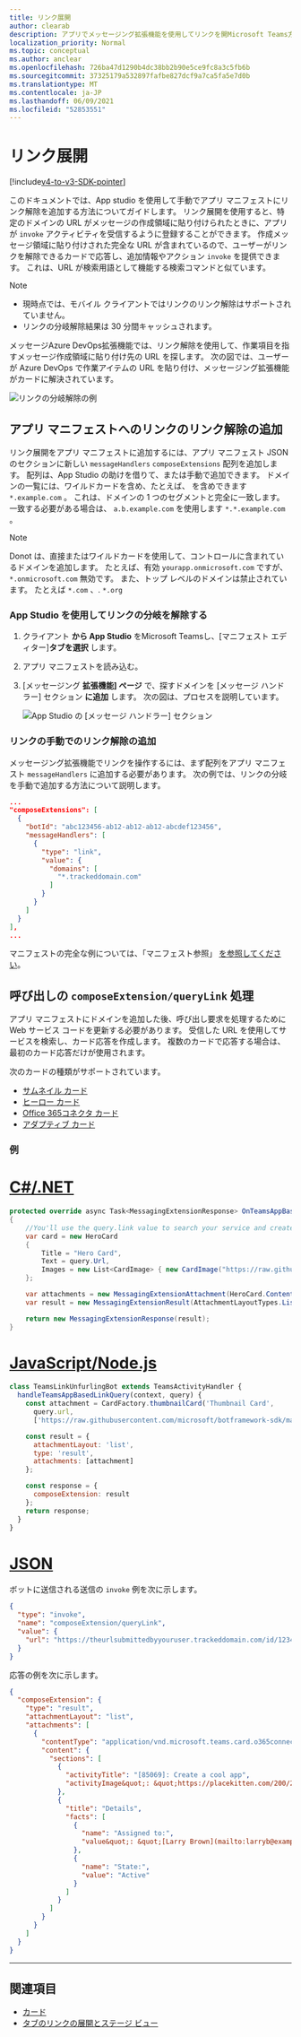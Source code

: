 ```yaml
---
title: リンク展開
author: clearab
description: アプリでメッセージング拡張機能を使用してリンクを開Microsoft Teams方法。
localization_priority: Normal
ms.topic: conceptual
ms.author: anclear
ms.openlocfilehash: 726ba47d1290b4dc38bb2b90e5ce9fc8a3c5fb6b
ms.sourcegitcommit: 37325179a532897fafbe827dcf9a7ca5fa5e7d0b
ms.translationtype: MT
ms.contentlocale: ja-JP
ms.lasthandoff: 06/09/2021
ms.locfileid: "52853551"
---
```

# <a name="link-unfurling"></a>リンク展開

[!include[v4-to-v3-SDK-pointer](~/includes/v4-to-v3-pointer-me.md)]

このドキュメントでは、App studio を使用して手動でアプリ マニフェストにリンク解除を追加する方法についてガイドします。 リンク展開を使用すると、特定のドメインの URL がメッセージの作成領域に貼り付けられたときに、アプリが `invoke` アクティビティを受信するように登録することができます。 作成メッセージ領域に貼り付けされた完全な URL が含まれているので、ユーザーがリンクを解除できるカードで応答し、追加情報やアクション `invoke` を提供できます。 これは、URL が検索用語として機能する検索コマンドと似ています。

> [!NOTE]
> * 現時点では、モバイル クライアントではリンクのリンク解除はサポートされていません。
> * リンクの分岐解除結果は 30 分間キャッシュされます。

メッセージAzure DevOps拡張機能では、リンク解除を使用して、作業項目を指すメッセージ作成領域に貼り付け先の URL を探します。 次の図では、ユーザーが Azure DevOps で作業アイテムの URL を貼り付け、メッセージング拡張機能がカードに解決されています。

![リンクの分岐解除の例](~/assets/images/compose-extensions/messagingextensions_linkunfurling.png)

## <a name="add-link-unfurling-to-your-app-manifest"></a>アプリ マニフェストへのリンクのリンク解除の追加

リンク展開をアプリ マニフェストに追加するには、アプリ マニフェスト JSON のセクションに新しい `messageHandlers` `composeExtensions` 配列を追加します。 配列は、App Studio の助けを借りて、または手動で追加できます。 ドメインの一覧には、ワイルドカードを含め、たとえば、 を含めできます `*.example.com` 。 これは、ドメインの 1 つのセグメントと完全に一致します。一致する必要がある場合は、 `a.b.example.com` を使用します `*.*.example.com` 。

> [!NOTE]
> Donot は、直接またはワイルドカードを使用して、コントロールに含まれているドメインを追加します。 たとえば、有効 `yourapp.onmicrosoft.com` ですが、 `*.onmicrosoft.com` 無効です。 また、トップ レベルのドメインは禁止されています。 たとえば `*.com` 、. `*.org`

### <a name="add-link-unfurling-using-app-studio"></a>App Studio を使用してリンクの分岐を解除する

1. クライアント **から App Studio** をMicrosoft Teamsし、[マニフェスト エディター]**タブを選択** します。
1. アプリ マニフェストを読み込む。
1. [メッセージング **拡張機能] ページ** で、探すドメインを [メッセージ ハンドラー] セクション **に追加** します。 次の図は、プロセスを説明しています。

    ![App Studio の [メッセージ ハンドラー] セクション](~/assets/images/link-unfurling.png)
    
### <a name="add-link-unfurling-manually"></a>リンクの手動でのリンク解除の追加

メッセージング拡張機能でリンクを操作するには、まず配列をアプリ マニフェスト `messageHandlers` に追加する必要があります。 次の例では、リンクの分岐を手動で追加する方法について説明します。 


```json
...
"composeExtensions": [
  {
    "botId": "abc123456-ab12-ab12-ab12-abcdef123456",
    "messageHandlers": [
      {
        "type": "link",
        "value": {
          "domains": [
            "*.trackeddomain.com"
          ]
        }
      }
    ]
  }
],
...
```

マニフェストの完全な例については、「マニフェスト参照」 [を参照してください](~/resources/schema/manifest-schema.md)。

## <a name="handle-the-composeextensionquerylink-invoke"></a>呼び出しの `composeExtension/queryLink` 処理

アプリ マニフェストにドメインを追加した後、呼び出し要求を処理するために Web サービス コードを更新する必要があります。 受信した URL を使用してサービスを検索し、カード応答を作成します。 複数のカードで応答する場合は、最初のカード応答だけが使用されます。

次のカードの種類がサポートされています。

* [サムネイル カード](~/task-modules-and-cards/cards/cards-reference.md#thumbnail-card)
* [ヒーロー カード](~/task-modules-and-cards/cards/cards-reference.md#hero-card)
* [Office 365コネクタ カード](~/task-modules-and-cards/cards/cards-reference.md#office-365-connector-card)
* [アダプティブ カード](~/task-modules-and-cards/cards/cards-reference.md#adaptive-card)

### <a name="example"></a>例

# <a name="cnet"></a>[C#/.NET](#tab/dotnet)

```csharp
protected override async Task<MessagingExtensionResponse> OnTeamsAppBasedLinkQueryAsync(ITurnContext<IInvokeActivity> turnContext, AppBasedLinkQuery query, CancellationToken cancellationToken)
{
    //You'll use the query.link value to search your service and create a card response
    var card = new HeroCard
    {
        Title = "Hero Card",
        Text = query.Url,
        Images = new List<CardImage> { new CardImage("https://raw.githubusercontent.com/microsoft/botframework-sdk/master/icon.png") },
    };

    var attachments = new MessagingExtensionAttachment(HeroCard.ContentType, null, card);
    var result = new MessagingExtensionResult(AttachmentLayoutTypes.List, "result", new[] { attachments }, null, "test unfurl");

    return new MessagingExtensionResponse(result);
}
```

# <a name="javascriptnodejs"></a>[JavaScript/Node.js](#tab/javascript)

```javascript
class TeamsLinkUnfurlingBot extends TeamsActivityHandler {
  handleTeamsAppBasedLinkQuery(context, query) {
    const attachment = CardFactory.thumbnailCard('Thumbnail Card',
      query.url,
      ['https://raw.githubusercontent.com/microsoft/botframework-sdk/master/icon.png']);

    const result = {
      attachmentLayout: 'list',
      type: 'result',
      attachments: [attachment]
    };

    const response = {
      composeExtension: result
    };
    return response;
  }
}
```

# <a name="json"></a>[JSON](#tab/json)

ボットに送信される送信の `invoke` 例を次に示します。

```json
{
  "type": "invoke",
  "name": "composeExtension/queryLink",
  "value": {
    "url": "https://theurlsubmittedbyyouruser.trackeddomain.com/id/1234"
  }
}
```

応答の例を次に示します。

```json
{
  "composeExtension": {
    "type": "result",
    "attachmentLayout": "list",
    "attachments": [
      {
        "contentType": "application/vnd.microsoft.teams.card.o365connector",
        "content": {
          "sections": [
            {
              "activityTitle": "[85069]: Create a cool app",
              "activityImage&quot;: &quot;https://placekitten.com/200/200"
            },
            {
              "title": "Details",
              "facts": [
                {
                  "name": "Assigned to:",
                  "value&quot;: &quot;[Larry Brown](mailto:larryb@example.com)"
                },
                {
                  "name": "State:",
                  "value": "Active"
                }
              ]
            }
          ]
        }
      }
    ]
  }
}
```

* * *

## <a name="see-also"></a>関連項目 

* [カード](~/task-modules-and-cards/what-are-cards.md)
* [タブのリンクの展開とステージ ビュー](~/tabs/tabs-link-unfurling.md)
